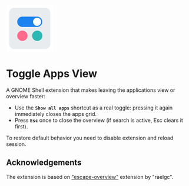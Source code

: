 <img src="icon.png" alt="toggle-apps-view" width="128"/>

# Toggle Apps View

A GNOME Shell extension that makes leaving the applications view or overview faster:

- Use the **`Show all apps`** shortcut as a real toggle: pressing it again immediately closes the apps grid.
- Press **`Esc`** once to close the overview (if search is active, Esc clears it first).

To restore default behavior you need to disable extension and reload session.

## Acknowledgements
The extension is based on ["escape-overview"](https://github.com/raelgc/escape-overview) extension by "raelgc".
